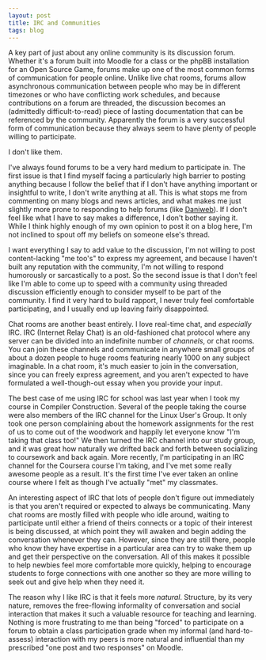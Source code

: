 ```yaml
---
layout: post
title: IRC and Communities
tags: blog
---
```


A key part of just about any online community is its discussion forum. Whether it's a forum built into Moodle for a class or the phpBB installation for an Open Source Game, forums make up one of the most common forms of communication for people online. Unlike live chat rooms, forums allow asynchronous communication between people who may be in different timezones or who have conflicting work schedules, and because contributions on a forum are threaded, the discussion becomes an (admittedly difficult-to-read) piece of lasting documentation that can be referenced by the community. Apparently the forum is a very successful form of communication because they always seem to have plenty of people willing to participate.

I don't like them.

I've always found forums to be a very hard medium to participate in. The first issue is that I find myself facing a particularly high barrier to posting anything because I follow the belief that if I don't have anything important or insightful to write, I don't write anything at all. This is what stops me from commenting on many blogs and news articles, and what makes me just slightly more prone to responding to help forums (like <a href="http://daniweb.com">Daniweb</a>). If I don't feel like what I have to say makes a difference, I don't bother saying it. While I think highly enough of my own opinion to post it on a blog here, I'm not inclined to spout off my beliefs on someone else's thread.

I want everything I say to add value to the discussion, I'm not willing to post content-lacking "me too's" to express my agreement, and because I haven't built any reputation with the community, I'm not willing to respond humorously or sarcastically to a post. So the second issue is that I don't feel like I'm able to come up to speed with a community using threaded discussion efficiently enough to consider myself to be part of the community. I find it very hard to build rapport, I never truly feel comfortable participating, and I usually end up leaving fairly disappointed.

Chat rooms are another beast entirely. I love real-time chat, and <em>especially</em> IRC. IRC (Internet Relay Chat) is an old-fashioned chat protocol where any server can be divided into an indefinite number of <em>channels</em>, or chat rooms. You can join these channels and communicate in anywhere small groups of about a dozen people to huge rooms featuring nearly 1000 on any subject imaginable. In a chat room, it's much easier to join in the conversation, since you can freely express agreement, and you aren't expected to have formulated a well-though-out essay when you provide your input.

The best case of me using IRC for school was last year when I took my course in Compiler Construction. Several of the people taking the course were also members of the IRC channel for the Linux User's Group. It only took one person complaining about the homework assignments for the rest of us to come out of the woodwork and happily let everyone know "I'm taking that class too!" We then turned the IRC channel into our study group, and it was great how naturally we drifted back and forth between socializing to coursework and back again. More recently, I'm participating in an IRC channel for the Coursera course I'm taking, and I've met some really awesome people as a result. It's the first time I've ever taken an online course where I felt as though I've actually "met" my classmates.

An interesting aspect of IRC that lots of people don't figure out immediately is that you aren't required or expected to always be communicating. Many chat rooms are mostly filled with people who idle around, waiting to participate until either a friend of theirs connects or a topic of their interest is being discussed, at which point they will awaken and begin adding the conversation whenever they can. However, since they are still there, people who know they have expertise in a particular area can try to wake them up and get their perspective on the conversation. All of this makes it possible to help newbies feel more comfortable more quickly, helping to encourage students to forge connections with one another so they are more willing to seek out and give help when they need it.

The reason why I like IRC is that it feels more <em>natural</em>. Structure, by its very nature, removes the free-flowing informality of conversation and social interaction that makes it such a valuable resource for teaching and learning. Nothing is more frustrating to me than being "forced" to participate on a forum to obtain a class participation grade when my informal (and hard-to-assess) interaction with my peers is more natural and influential than my prescribed "one post and two responses" on Moodle.
